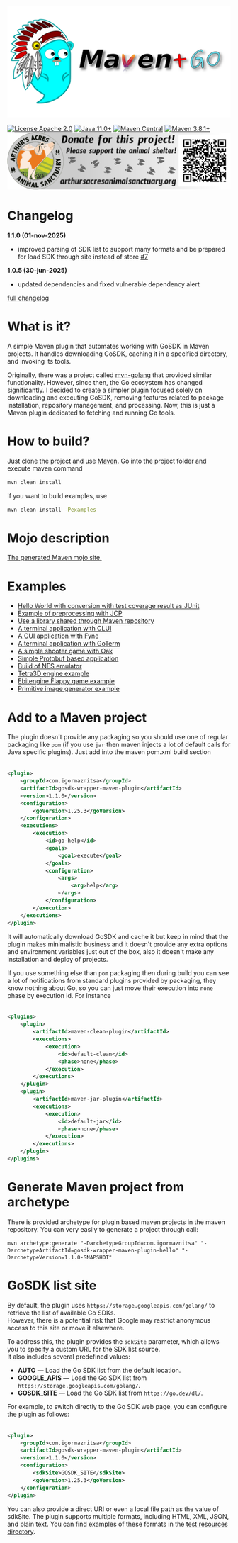 ![mvn-golang](assets/git_banner.png)

[![License Apache 2.0](https://img.shields.io/badge/license-Apache%20License%202.0-green.svg)](http://www.apache.org/licenses/LICENSE-2.0)
[![Java 11.0+](https://img.shields.io/badge/java-11.0%2b-green.svg)](http://www.oracle.com/technetwork/java/javase/downloads/index.html)
[![Maven Central](https://img.shields.io/maven-central/v/com.igormaznitsa/gosdk-wrapper-maven-plugin)](http://search.maven.org/#artifactdetails|com.igormaznitsa|gosdk-wrapper-maven-plugin|1.1.0|jar)
[![Maven 3.8.1+](https://img.shields.io/badge/maven-3.8.1%2b-green.svg)](https://maven.apache.org/)   
[![Arthur's acres sanctuary donation](assets/arthur_sanctuary_banner.png)](https://www.arthursacresanimalsanctuary.org/donate)

# Changelog

__1.1.0 (01-nov-2025)__

- improved parsing of SDK list to support many formats and be prepared for load SDK through site instead of
  store [#7](https://github.com/raydac/gosdk-wrapper-maven-plugin/issues/7)

__1.0.5 (30-jun-2025)__

- updated dependencies and fixed vulnerable dependency alert

[full changelog](https://github.com/raydac/gosdk-wrapper-maven-plugin/blob/master/CHANGELOG.md)

# What is it?

A simple Maven plugin that automates working with GoSDK in Maven projects. It handles downloading GoSDK, caching it in a
specified directory, and invoking its tools.

Originally, there was a project called [mvn-golang](https://github.com/raydac/mvn-golang) that provided similar
functionality. However, since then, the Go ecosystem has changed significantly. I decided to create a simpler plugin
focused solely on downloading and executing GoSDK, removing features related to package installation, repository
management, and processing. Now, this is just a Maven plugin dedicated to fetching and running Go tools.

# How to build?

Just clone the project and use [Maven](https://maven.apache.org).
Go into the project folder and execute maven command

```bash
mvn clean install
```

if you want to build examples, use

```bash
mvn clean install -Pexamples
```

# Mojo description

[The generated Maven mojo site.](https://raydac.github.io/gosdk-wrapper-maven-plugin-site/index.html)

# Examples

- [Hello World with conversion with test coverage result as JUnit](gosdk-wrapper-maven-plugin-examples/gosdk-wrapper-maven-plugin-example-hello-world)
- [Example of preprocessing with JCP](gosdk-wrapper-maven-plugin-examples/gosdk-wrapper-maven-plugin-example-preprocessing)
- [Use a library shared through Maven repository](gosdk-wrapper-maven-plugin-examples/gosdk-wrapper-maven-plugin-example-repository)
- [A terminal application with CLUI](gosdk-wrapper-maven-plugin-examples/gosdk-wrapper-maven-plugin-example-clui)
- [A GUI application with Fyne](gosdk-wrapper-maven-plugin-examples/gosdk-wrapper-maven-plugin-example-fyne)
- [A terminal application with GoTerm](gosdk-wrapper-maven-plugin-examples/gosdk-wrapper-maven-plugin-example-goterm)
- [A simple shooter game with Oak](gosdk-wrapper-maven-plugin-examples/gosdk-wrapper-maven-plugin-example-oak-shooter)
- [Simple Protobuf based application](gosdk-wrapper-maven-plugin-examples/gosdk-wrapper-maven-plugin-example-protobuf)
- [Build of NES emulator](gosdk-wrapper-maven-plugin-examples/gosdk-wrapper-maven-plugin-exanple-nes)
- [Tetra3D engine example](gosdk-wrapper-maven-plugin-examples/gosdk-wrapper-maven-plugin-example-tetra3d)
- [Ebitengine Flappy game example](gosdk-wrapper-maven-plugin-examples/gosdk-wrapper-maven-plugin-example-ebitengine)
- [Primitive image generator example](gosdk-wrapper-maven-plugin-examples/gosdk-wrapper-maven-plugin-example-primitive)

# Add to a Maven project

The plugin doesn't provide any packaging so you should use one of regular packaging like `pom` (if you use `jar` then
maven injects a lot of default calls for Java specific plugins). Just add into the maven
pom.xml build section

```xml

<plugin>
    <groupId>com.igormaznitsa</groupId>
    <artifactId>gosdk-wrapper-maven-plugin</artifactId>
    <version>1.1.0</version>
    <configuration>
        <goVersion>1.25.3</goVersion>
    </configuration>
    <executions>
        <execution>
            <id>go-help</id>
            <goals>
                <goal>execute</goal>
            </goals>
            <configuration>
                <args>
                    <arg>help</arg>
                </args>
            </configuration>
        </execution>
    </executions>
</plugin>
```

It will automatically download GoSDK and cache it but keep in mind that the plugin makes minimalistic business and it
doesn't provide any extra options and environment variables just out of the box, also it doesn't make any installation
and deploy of projects.

If you use something else than `pom` packaging then during build you can see a lot of notifications from standard
plugins provided by packaging, they know nothing about Go,
so you can just move their execution into `none` phase by execution id.
For instance

```xml

<plugins>
    <plugin>
        <artifactId>maven-clean-plugin</artifactId>
        <executions>
            <execution>
                <id>default-clean</id>
                <phase>none</phase>
            </execution>
        </executions>
    </plugin>
    <plugin>
        <artifactId>maven-jar-plugin</artifactId>
        <executions>
            <execution>
                <id>default-jar</id>
                <phase>none</phase>
            </execution>
        </executions>
    </plugin>
</plugins>
```

# Generate Maven project from archetype

There is provided archetype for plugin based maven projects in the maven repository. You can very easily to generate a
project through call:

```shell
mvn archetype:generate "-DarchetypeGroupId=com.igormaznitsa" "-DarchetypeArtifactId=gosdk-wrapper-maven-plugin-hello" "-DarchetypeVersion=1.1.0-SNAPSHOT"
```

# GoSDK list site

By default, the plugin uses `https://storage.googleapis.com/golang/` to retrieve the list of available Go SDKs.  
However, there is a potential risk that Google may restrict anonymous access to this site or move it elsewhere.

To address this, the plugin provides the `sdkSite` parameter, which allows you to specify a custom URL for the SDK list
source.  
It also includes several predefined values:

- **AUTO** — Load the Go SDK list from the default location.
- **GOOGLE_APIS** — Load the Go SDK list from `https://storage.googleapis.com/golang/`.
- **GOSDK_SITE** — Load the Go SDK list from `https://go.dev/dl/`.

For example, to switch directly to the Go SDK web page, you can configure the plugin as follows:

```xml

<plugin>
    <groupId>com.igormaznitsa</groupId>
    <artifactId>gosdk-wrapper-maven-plugin</artifactId>
    <version>1.1.0</version>
    <configuration>
        <sdkSite>GOSDK_SITE</sdkSite>
        <goVersion>1.25.3</goVersion>
    </configuration>
</plugin>
```

You can also provide a direct URI or even a local file path as the value of sdkSite. The plugin supports multiple
formats, including HTML, XML, JSON, and plain text.
You can find examples of these formats in
the [test resources directory](/gosdk-wrapper-maven-plugin/src/test/resources/sites).   